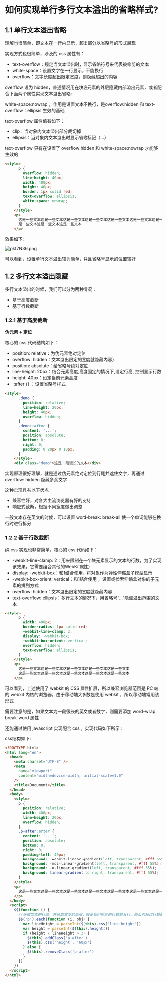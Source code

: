 # 如何实现单行多行文本溢出的省略样式?

## 1.1 单行文本溢出省略

理解也很简单，即⽂本在⼀⾏内显⽰，超出部分以省略号的形式展现

实现⽅式也很简单，涉及的 css 属性有：
- text-overflow：规定当⽂本溢出时，显⽰省略符号来代表被修剪的⽂本
- white-space：设置⽂字在⼀⾏显⽰，不能换⾏
- overflow：⽂字⻓度超出限定宽度，则隐藏超出的内容

overflow 设为 hidden，普通情况⽤在块级元素的外层隐藏内部溢出元素，或者配合下⾯两个属性实现⽂本溢出省略:

white-space:nowrap ，作⽤是设置⽂本不换⾏，是overflow:hidden 和 text-overflow：ellipsis ⽣效的基础

text-overflow 属性值有如下：
- clip：当对象内⽂本溢出部分裁切掉
- ellipsis：当对象内⽂本溢出时显⽰省略标记（...）

text-overflow 只有在设置了 overflow:hidden 和 white-space:nowrap 才能够⽣效的

```html
<style>
      p {
        overflow: hidden;
        line-height: 40px;
        width: 400px;
        height: 40px;
        border: 1px solid red;
        text-overflow: ellipsis;
        white-space: nowrap;
      }
    </style>
    <p>
      这是⼀些⽂本这是⼀些⽂本这是⼀些⽂本这是⼀些⽂本这是⼀些⽂本这是⼀些⽂本这是⼀些⽂本这
      是⼀些⽂本这是⼀些⽂本这是⼀些⽂本
    </p>
```

效果如下:

![pkt7N36.png](https://s21.ax1x.com/2024/06/08/pkt7N36.png)

可以看到，设置单⾏⽂本溢出较为简单，并且省略号显⽰的位置较好

## 1.2 多行文本溢出隐藏

多⾏⽂本溢出的时候，我们可以分为两种情况：
- 基于⾼度截断
- 基于⾏数截断

### 1.2.1 基于高度截断

**伪元素 + 定位**

核⼼的 css 代码结构如下：
- position: relative：为伪元素绝对定位
- overflow: hidden：⽂本溢出限定的宽度就隐藏内容）
- position: absolute：给省略号绝对定位
- line-height: 20px：结合元素⾼度,⾼度固定的情况下,设定⾏⾼, 控制显⽰⾏数
- height: 40px：设定当前元素⾼度
- ::after {} ：设置省略号样式

```html
<style>
      .demo {
        position: relative;
        line-height: 20px;
        height: 40px;
        overflow: hidden;
      }
      .demo::after {
        content: '...';
        position: absolute;
        bottom: 0;
        right: 0;
        padding: 0 20px 0 10px;
      }
    </style>
    <div class="demo">这是⼀段很⻓的⽂本</div>
```

实现原理很好理解，就是通过伪元素绝对定位到⾏尾并遮住⽂字，再通过 overflow: hidden 隐藏多余⽂字

这种实现具有以下优点：
- 兼容性好，对各⼤主流浏览器有好的⽀持
- 响应式截断，根据不同宽度做出调整

⼀般⽂本存在英⽂的时候，可以设置 word-break: break-all 使⼀个单词能够在换⾏时进⾏拆分

### 1.2.2 基于行数截断

纯 css 实现也⾮常简单，核⼼的 css 代码如下：
- -webkit-line-clamp: 2：⽤来限制在⼀个块元素显⽰的⽂本的⾏数，为了实现该效果，它需要组合其他的WebKit属性）
- display: -webkit-box：和1结合使⽤，将对象作为弹性伸缩盒⼦模型显⽰
- -webkit-box-orient: vertical：和1结合使⽤ ，设置或检索伸缩盒对象的⼦元素的排列⽅式
- overflow: hidden：⽂本溢出限定的宽度就隐藏内容
- text-overflow: ellipsis：多⾏⽂本的情况下，⽤省略号“…”隐藏溢出范围的⽂本

```html
<style>
      p {
        width: 400px;
        border-radius: 1px solid red;
        -webkit-line-clamp: 2;
        display: -webkit-box;
        -webkit-box-orient: vertical;
        overflow: hidden;
        text-overflow: ellipsis;
      }
    </style>
    <p>
      这是⼀些⽂本这是⼀些⽂本这是⼀些⽂本这是⼀些⽂本这是⼀些⽂本
      这是⼀些⽂本这是⼀些⽂本这是⼀些⽂本这是⼀些⽂本这是⼀些⽂本
    </p>
```

可以看到，上述使⽤了 webkit 的 CSS 属性扩展，所以兼容浏览器范围是 PC 端的 webkit 内核的浏览器，由于移动端⼤多数是使⽤ webkit ，所以移动端常⽤该形式

需要注意的是，如果⽂本为⼀段很⻓的英⽂或者数字，则需要添加 word-wrap: break-word 属性

还能通过使⽤ javascript 实现配合 css ，实现代码如下所⽰：

css结构如下:
```html
<!DOCTYPE html>
<html lang="en">
  <head>
    <meta charset="UTF-8" />
    <meta
      name="viewport"
      content="width=device-width, initial-scale=1.0"
    />
    <title>Document</title>
  </head>
  <body>
    <style>
      p {
        position: relative;
        width: 400px;
        line-height: 20px;
        overflow: hidden;
      }
      .p-after:after {
        content: '...';
        position: absolute;
        bottom: 0;
        right: 0;
        padding-left: 40px;
        background: -webkit-linear-gradient(left, transparent, #fff 55%);
        background: -moz-linear-gradient(left, transparent, #fff 55%);
        background: -o-linear-gradient(left, transparent, #fff 55%);
        background: linear-gradient(to right, transparent, #fff 55%);
      }
    </style>
    <p>
      这是⼀些⽂本这是⼀些⽂本这是⼀些⽂本这是⼀些⽂本这是⼀些⽂本这是⼀些⽂本这是⼀些⽂本这是⼀些⽂本这是⼀些⽂本这是⼀些⽂本这是⼀些⽂本这是⼀些⽂本这是⼀些⽂本这是⼀些⽂本这是⼀些⽂本这是⼀些⽂本这是⼀些⽂本这是⼀些⽂本这是⼀些⽂本这是⼀些⽂本这是⼀些⽂本这是⼀些⽂本这是⼀些⽂本这是⼀些⽂本这是⼀些⽂本这是⼀些⽂本这是⼀些⽂本这是⼀些⽂本这是⼀些⽂本这是⼀些⽂本这是⼀些⽂本这是⼀些⽂本这是⼀些⽂本这是⼀些⽂本这是⼀些⽂本这是⼀些⽂本这是⼀些⽂本这是⼀些⽂本这是⼀些⽂本这是⼀些⽂本
    </p>
  </body>
  <script>
    $$(function () {
      //获取⽂本的⾏⾼，并获取⽂本的⾼度，假设我们规定的⾏数是五⾏，那么对超过⾏数的部分进⾏限制⾼度，并加上省略号
      $$('p').each(function (i, obj) {
        var lineHeight = parseInt($(this).css('line-height'))
        var height = parseInt($(this).height())
        if (height / lineHeight > 3) {
          $(this).addClass('p-after')
          $(this).css('height', '60px')
        } else {
          $(this).removeClass('p-after')
        }
      })
    })
  </script>
</html>

```

